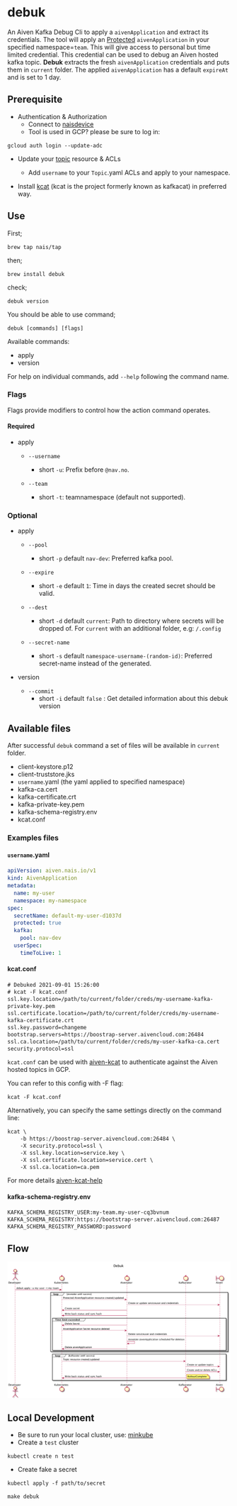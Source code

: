 # debuk

An Aiven Kafka Debug Cli to apply a `aivenApplication` and extract its credentials. The tool will apply
an [Protected](https://doc.nais.io/persistence/kafka/#accessing-topics-from-an-application-on-legacy-infrastructure) `aivenApplication`
in your specified namespace=`team`. This will give access to personal but time limited credential. This credential can
be used to debug an Aiven hosted kafka topic. **Debuk** extracts the fresh `aivenApplication` credentials and puts them
in `current` folder. The applied `aivenApplication` has a default `expireAt` and is set to 1 day.

## Prerequisite

* Authentication & Authorization
    * Connect to [naisdevice](https://doc.nais.io/device/)
    * Tool is used in GCP? please be sure to log in:

```
gcloud auth login --update-adc
```

* Update your [topic](https://doc.nais.io/persistence/kafka/#creating-topics-and-defining-access) resource & ACLs
    * Add `username` to your `Topic`.yaml ACLs and apply to your namespace.


* Install [kcat](https://github.com/edenhill/kcat) (kcat is the project formerly known as kafkacat) in preferred way.

## Use

First;

```
brew tap nais/tap
```

then;

```
brew install debuk  
```

check;

```
debuk version
```

You should be able to use command;

```
debuk [commands] [flags]
```

Available commands:

- apply
- version

For help on individual commands, add `--help` following the command name.

### Flags

Flags provide modifiers to control how the action command operates.

#### Required

* apply
    * `--username`
        * short `-u`: Prefix before `@nav.no`.

    * `--team`
        * short `-t`: teamnamespace (default not supported).

### Optional

* apply
    * `--pool`
        * short `-p` default `nav-dev`: Preferred kafka pool.

    * `--expire`
        * short `-e` default `1`: Time in days the created secret should be valid.

    * `--dest`
        * short `-d` default `current`: Path to directory where secrets will be dropped of. For `current` with an
          additional folder, e.g: `/.config`

    * `--secret-name`
        * short `-s` default `namespace-username-(random-id)`: Preferred secret-name instead of the generated.

* version
    * `--commit`
        * short `-i` default `false` : Get detailed information about this debuk version

## Available files

After successful `debuk` command a set of files will be available in `current` folder.

- client-keystore.p12
- client-truststore.jks
- `username`.yaml (the yaml applied to specified namespace)
- kafka-ca.cert
- kafka-certificate.crt
- kafka-private-key.pem
- kafka-schema-registry.env
- kcat.conf

### Examples files

#### `username`.yaml

```yaml
apiVersion: aiven.nais.io/v1
kind: AivenApplication
metadata:
  name: my-user
  namespace: my-namespace
spec:
  secretName: default-my-user-d1037d
  protected: true
  kafka:
    pool: nav-dev
  userSpec:
    timeToLive: 1
```

#### kcat.conf

```Properties
# Debuked 2021-09-01 15:26:00
# kcat -F kcat.conf
ssl.key.location=/path/to/current/folder/creds/my-username-kafka-private-key.pem
ssl.certificate.location=/path/to/current/folder/creds/my-username-kafka-certificate.crt
ssl.key.password=changeme
bootstrap.servers=https://boostrap-server.aivencloud.com:26484
ssl.ca.location=/path/to/current/folder/creds/my-user-kafka-ca.cert
security.protocol=ssl
```

`kcat.conf` can be used with [aiven-kcat](https://help.aiven.io/en/articles/2607674-using-kafkacat) to authenticate
against the Aiven hosted topics in GCP.

You can refer to this config with -F flag:

```
kcat -F kcat.conf
```

Alternatively, you can specify the same settings directly on the command line:

```
kcat \
    -b https://boostrap-server.aivencloud.com:26484 \
    -X security.protocol=ssl \
    -X ssl.key.location=service.key \
    -X ssl.certificate.location=service.cert \
    -X ssl.ca.location=ca.pem
```

For more details [aiven-kcat-help](https://help.aiven.io/en/articles/2607674-using-kafkacat)

#### kafka-schema-registry.env

```Properties
KAFKA_SCHEMA_REGISTRY_USER:my-team.my-user-cq3bvnum
KAFKA_SCHEMA_REGISTRY:https://bootstrap-server.aivencloud.com:26487
KAFKA_SCHEMA_REGISTRY_PASSWORD:password
```

## Flow

![Debuk under the hood](doc/debuk.png)

## Local Development

* Be sure to run your local cluster, use: [minkube](https://minikube.sigs.k8s.io/docs/start/)
* Create a `test` cluster

```
kubectl create n test
```

* Create fake a secret

```
kubectl apply -f path/to/secret
```

```
make debuk
```
